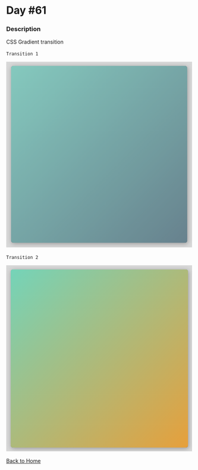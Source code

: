 # Day #61

### Description

CSS Gradient transition

`Transition 1`

<img src='./assets/image-final-1.png' width=500>

`Transition 2`

<img src='./assets/image-final-2.png' width=500>

[Back to Home](..)
